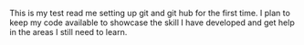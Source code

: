 This is my test read me setting up git and git hub for the first time. I plan to keep my code available to showcase the skill I have developed and get help in the areas I still need to learn. 
